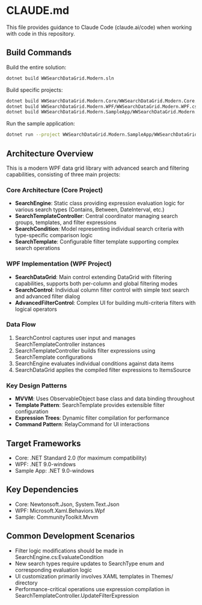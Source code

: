 # CLAUDE.md

This file provides guidance to Claude Code (claude.ai/code) when working with code in this repository.

## Build Commands

Build the entire solution:
```bash
dotnet build WWSearchDataGrid.Modern.sln
```

Build specific projects:
```bash
dotnet build WWSearchDataGrid.Modern.Core/WWSearchDataGrid.Modern.Core.csproj
dotnet build WWSearchDataGrid.Modern.WPF/WWSearchDataGrid.Modern.WPF.csproj
dotnet build WWSearchDataGrid.Modern.SampleApp/WWSearchDataGrid.Modern.SampleApp.csproj
```

Run the sample application:
```bash
dotnet run --project WWSearchDataGrid.Modern.SampleApp/WWSearchDataGrid.Modern.SampleApp.csproj
```

## Architecture Overview

This is a modern WPF data grid library with advanced search and filtering capabilities, consisting of three main projects:

### Core Architecture (Core Project)
- **SearchEngine**: Static class providing expression evaluation logic for various search types (Contains, Between, DateInterval, etc.)
- **SearchTemplateController**: Central coordinator managing search groups, templates, and filter expressions 
- **SearchCondition**: Model representing individual search criteria with type-specific comparison logic
- **SearchTemplate**: Configurable filter template supporting complex search operations

### WPF Implementation (WPF Project) 
- **SearchDataGrid**: Main control extending DataGrid with filtering capabilities, supports both per-column and global filtering modes
- **SearchControl**: Individual column filter control with simple text search and advanced filter dialog
- **AdvancedFilterControl**: Complex UI for building multi-criteria filters with logical operators

### Data Flow
1. SearchControl captures user input and manages SearchTemplateController instances
2. SearchTemplateController builds filter expressions using SearchTemplate configurations
3. SearchEngine evaluates individual conditions against data items
4. SearchDataGrid applies the compiled filter expressions to ItemsSource

### Key Design Patterns
- **MVVM**: Uses ObservableObject base class and data binding throughout
- **Template Pattern**: SearchTemplate provides extensible filter configuration
- **Expression Trees**: Dynamic filter compilation for performance
- **Command Pattern**: RelayCommand for UI interactions

## Target Frameworks
- Core: .NET Standard 2.0 (for maximum compatibility)
- WPF: .NET 9.0-windows
- Sample App: .NET 9.0-windows

## Key Dependencies
- Core: Newtonsoft.Json, System.Text.Json
- WPF: Microsoft.Xaml.Behaviors.Wpf  
- Sample: CommunityToolkit.Mvvm

## Common Development Scenarios
- Filter logic modifications should be made in SearchEngine.cs:EvaluateCondition
- New search types require updates to SearchType enum and corresponding evaluation logic
- UI customization primarily involves XAML templates in Themes/ directory
- Performance-critical operations use expression compilation in SearchTemplateController.UpdateFilterExpression